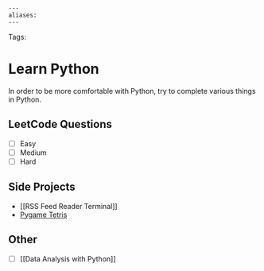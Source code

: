 ```
---
aliases:
---
```

Tags:

# Learn Python
In order to be more comfortable with Python, try to complete various things in Python.

## LeetCode Questions
- [ ] Easy
- [ ] Medium
- [ ] Hard

## Side Projects
- [[RSS Feed Reader Terminal]]
- [Pygame Tetris](https://github.com/rtpascual/tetris-py)

## Other
- [ ] [[Data Analysis with Python]]